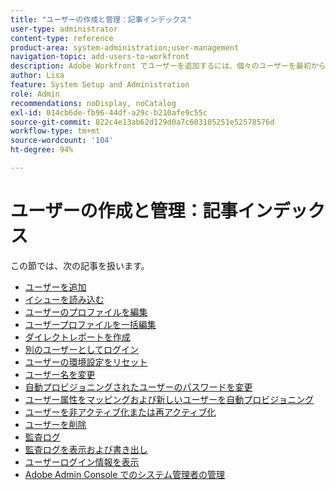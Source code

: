 ```yaml
---
title: "ユーザーの作成と管理：記事インデックス"
user-type: administrator
content-type: reference
product-area: system-administration;user-management
navigation-topic: add-users-to-workfront
description: Adobe Workfront でユーザーを追加するには、個々のユーザーを最初から作成するか、既存のユーザーをコピーします。
author: Lisa
feature: System Setup and Administration
role: Admin
recommendations: noDisplay, noCatalog
exl-id: 014cb6de-fb96-44df-a29c-b210afe9c55c
source-git-commit: 822c4e13ab62d129d0a7c603105251e52578576d
workflow-type: tm+mt
source-wordcount: '104'
ht-degree: 94%

---
```


# ユーザーの作成と管理：記事インデックス

<!-- Audited: 2/2024 -->

この節では、次の記事を扱います。

* [ユーザーを追加](../../../administration-and-setup/add-users/create-and-manage-users/add-users.md)
* [イシューを読み込む](../../../administration-and-setup/add-users/create-and-manage-users/import-users.md)
* [ユーザーのプロファイルを編集](../../../administration-and-setup/add-users/create-and-manage-users/edit-a-users-profile.md)
* [ユーザープロファイルを一括編集](../../../administration-and-setup/add-users/create-and-manage-users/edit-user-profiles-in-bulk.md)
* [ダイレクトレポートを作成](../../../administration-and-setup/add-users/create-and-manage-users/create-direct-reports.md)
* [別のユーザーとしてログイン](../../../administration-and-setup/add-users/create-and-manage-users/log-in-as-another-user.md)
* [ユーザーの環境設定をリセット](../../../administration-and-setup/add-users/create-and-manage-users/reset-a-users-preferences.md)
* [ユーザー名を変更](../../../administration-and-setup/add-users/create-and-manage-users/change-a-username.md)
* [自動プロビジョニングされたユーザーのパスワードを変更](../../../administration-and-setup/add-users/create-and-manage-users/change-pw-auto-provisioned-user.md)
* [ユーザー属性をマッピングおよび新しいユーザーを自動プロビジョニング](../../../administration-and-setup/add-users/create-and-manage-users/map-user-attributes.md)
* [ユーザーを非アクティブ化または再アクティブ化](../../../administration-and-setup/add-users/create-and-manage-users/deactivate-a-user.md)
* [ユーザーを削除](../../../administration-and-setup/add-users/create-and-manage-users/delete-a-user.md)
* [監査ログ](../../../administration-and-setup/add-users/create-and-manage-users/audit-logs.md)
* [監査ログを表示および書き出し](../../../administration-and-setup/add-users/create-and-manage-users/view-and-export-audit-logs.md)
* [ユーザーログイン情報を表示](../../../administration-and-setup/add-users/create-and-manage-users/view-user-login-info.md)
* [Adobe Admin Console でのシステム管理者の管理](../../../administration-and-setup/add-users/create-and-manage-users/admin-console.md)

